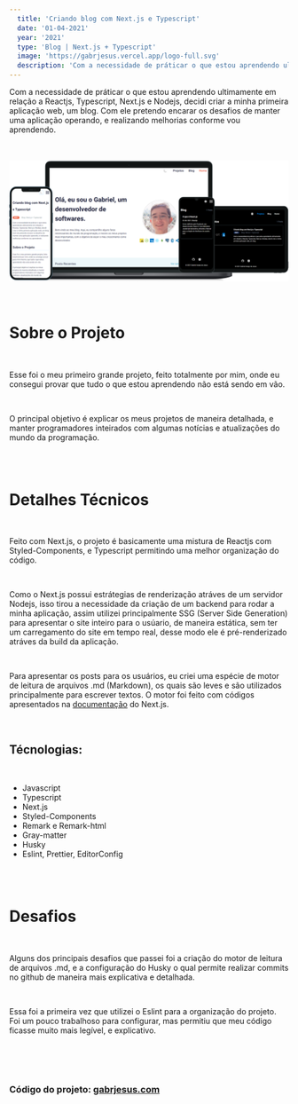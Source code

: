 ```yaml
---
  title: 'Criando blog com Next.js e Typescript'
  date: '01-04-2021'
  year: '2021'
  type: 'Blog | Next.js + Typescript'
  image: 'https://gabrjesus.vercel.app/logo-full.svg'
  description: 'Com a necessidade de práticar o que estou aprendendo ultimamente em relação a Reactjs, Typescript, Next.js e Nodejs, decidi criar a minha primeira aplicação web, um blog.'
---
```


Com a necessidade de práticar o que estou aprendendo ultimamente em relação a Reactjs, Typescript, Next.js e Nodejs, decidi criar a minha primeira aplicação web, um blog. Com ele pretendo encarar os desafios de manter uma aplicação operando, e realizando melhorias conforme vou aprendendo.

<br />
<br />

<div class="imageContainer">
  <img src="https://raw.githubusercontent.com/Gabriel-J3sus/gabrieljesus.com/main/.github/gabrjesus.png" alt="gabrjesus.com" />
</div>

<br />
<br />

# Sobre o Projeto

<br />

Esse foi o meu primeiro grande projeto, feito totalmente por mim, onde eu consegui provar que tudo o que estou aprendendo não está sendo em vão.

<br />

O principal objetivo é explicar os meus projetos de maneira detalhada, e manter programadores inteirados com algumas notícias e atualizações do mundo da programação.

<br />
<br />

# Detalhes Técnicos

<br />

Feito com Next.js, o projeto é basicamente uma mistura de Reactjs com Styled-Components, e Typescript permitindo uma melhor organização do código.

<br />

Como o Next.js possui estrátegias de renderização atráves de um servidor Nodejs, isso tirou a necessidade da criação de um backend para rodar a minha aplicação, assim utilizei principalmente SSG (Server Side Generation) para apresentar o site inteiro para o usúario, de maneira estática, sem ter um carregamento do site em tempo real, desse modo ele é pré-renderizado atráves da build da aplicação.

<br />

Para apresentar os posts para os usuários, eu criei uma espécie de motor de leitura de arquivos .md (Markdown), os quais são leves e são utilizados principalmente para escrever textos. O motor foi feito com códigos apresentados na <a target="_blank" rel="noopener oreferrer" href="https://nextjs.org/learn/basics/create-nextjs-app">documentação</a> do Next.js.

<br />

## Técnologias:

<br />

- Javascript
- Typescript
- Next.js
- Styled-Components
- Remark e Remark-html
- Gray-matter
- Husky
- Eslint, Prettier, EditorConfig

<br />
<br />

# Desafios

<br />

Alguns dos principais desafios que passei foi a criação do motor de leitura de arquivos .md, e a configuração do Husky o qual permite realizar commits no github de maneira mais explicativa e detalhada.

<br />

Essa foi a primeira vez que utilizei o Eslint para a organização do projeto. Foi um pouco trabalhoso para configurar, mas permitiu que meu código ficasse muito mais legível, e explicativo.

<br />
<br />
<br />

### Código do projeto: <a target="_blank" rel="noopener oreferrer" href="https://github.com/Gabriel-J3sus/gabrieljesus.com"> gabrjesus.com </a>


